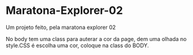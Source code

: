 # Maratona-Explorer-02
Um projeto feito, pela maratona explorer 02

No body tem uma class para auterar a cor da page, dem uma olhada no style.CSS é escolha uma cor, coloque na class do BODY.
